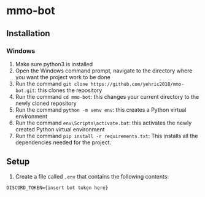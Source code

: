 # mmo-bot

## Installation
### Windows
1. Make sure python3 is installed
2. Open the Windows command prompt, navigate to the directory where you want the project work to be done
3. Run the command `git clone https://github.com/yehric2018/mmo-bot.git`: this clones the repository
4. Run the command `cd mmo-bot`: this changes your current directory to the newly cloned repository
5. Run the command `python -m venv env`: this creates a Python virtual environment
6. Run the command `env\Scripts\activate.bat`: this activates the newly created Python virtual environment
7. Run the command `pip install -r requirements.txt`: This installs all the dependencies needed for the project.

## Setup
1. Create a file called `.env` that contains the following contents:
```
DISCORD_TOKEN={insert bot token here}
```